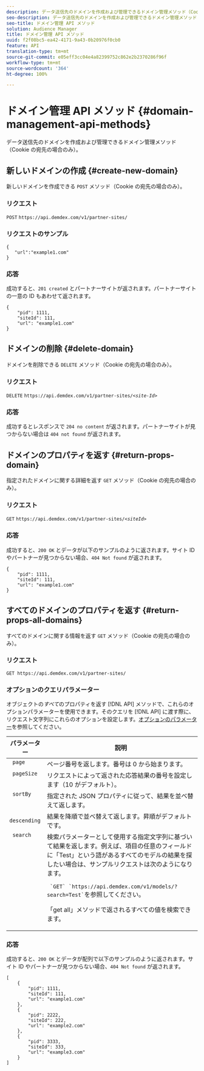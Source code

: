 ```yaml
---
description: データ送信先のドメインを作成および管理できるドメイン管理メソッド（Cookie の宛先の場合のみ）。
seo-description: データ送信先のドメインを作成および管理できるドメイン管理メソッド（Cookie の宛先の場合のみ）。
seo-title: ドメイン管理 API メソッド
solution: Audience Manager
title: ドメイン管理 API メソッド
uuid: f2f08bc5-ea42-4171-9a43-0b20976f0cb0
feature: API
translation-type: tm+mt
source-git-commit: e05eff3cc04e4a82399752c862e2b2370286f96f
workflow-type: tm+mt
source-wordcount: '364'
ht-degree: 100%

---
```



# ドメイン管理 API メソッド {#domain-management-api-methods}

データ送信先のドメインを作成および管理できるドメイン管理メソッド（Cookie の宛先の場合のみ）。

<!-- c_partner_site.xml -->

## 新しいドメインの作成 {#create-new-domain}

新しいドメインを作成できる `POST` メソッド（Cookie の宛先の場合のみ）。

<!-- r_post_new_partner_site.xml -->

### リクエスト

`POST` `https://api.demdex.com/v1/partner-sites/`

### リクエストのサンプル

```
{
   "url":"example1.com"
}
```

### 応答

成功すると、`201 created` とパートナーサイトが返されます。パートナーサイトの一意の ID もあわせて返されます。

```
{
    "pid": 1111,
    "siteId": 111,
    "url": "example1.com"
}
```

## ドメインの削除 {#delete-domain}

ドメインを削除できる `DELETE` メソッド（Cookie の宛先の場合のみ）。

<!-- r_delete_partner_site.xml -->

### リクエスト

`DELETE` `https://api.demdex.com/v1/partner-sites/`*`<site-Id>`*

### 応答

成功するとレスポンスで `204 no content` が返されます。パートナーサイトが見つからない場合は `404 not found` が返されます。

## ドメインのプロパティを返す {#return-props-domain}

指定されたドメインに関する詳細を返す `GET` メソッド（Cookie の宛先の場合のみ）。

<!-- r_get_partner_site.xml -->

### リクエスト

`GET` `https://api.demdex.com/v1/partner-sites/`*`<siteId>`*

### 応答

成功すると、`200 OK` とデータが以下のサンプルのように返されます。サイト ID やパートナーが見つからない場合、`404 Not found` が返されます。

```
{
    "pid": 1111,
    "siteId": 111,
    "url": "example1.com"
}
```

## すべてのドメインのプロパティを返す {#return-props-all-domains}

すべてのドメインに関する情報を返す `GET` メソッド（Cookie の宛先の場合のみ）。

<!-- r_get_partner_sites.xml -->

### リクエスト

`GET https://api.demdex.com/v1/partner-sites/`

### オプションのクエリパラメーター

オブジェクトの&#x200B;*すべて*&#x200B;のプロパティを返す [!DNL API] メソッドで、これらのオプションパラメーターを使用できます。そのクエリを [!DNL API] に渡す際に、リクエスト文字列にこれらのオプションを設定します。[オプションのパラメーター](../../api/rest-api-main/aam-api-getting-started.md#optional-api-query-parameters)を参照してください。

<table id="table_B05A8EE22C9A4C72B84A8479E1AB7D0A"> 
 <thead> 
  <tr> 
   <th colname="col1" class="entry"> パラメーター </th> 
   <th colname="col2" class="entry"> 説明 </th> 
  </tr>
 </thead>
 <tbody> 
  <tr valign="top"> 
   <td colname="col1"><code> page</code> </td> 
   <td colname="col2"> ページ番号を返します。番号は 0 から始まります。 </td> 
  </tr> 
  <tr valign="top"> 
   <td colname="col1"><code> pageSize</code> </td> 
   <td colname="col2"> リクエストによって返された応答結果の番号を設定します（10 がデフォルト）。 </td>
  </tr>
  <tr valign="top"> 
   <td colname="col1"><code> sortBy</code> </td> 
   <td colname="col2"> 指定された JSON プロパティに従って、結果を並べ替えて返します。 </td>
  </tr>
  <tr valign="top"> 
   <td colname="col1"><code> descending</code> </td>
   <td colname="col2"> 結果を降順で並べ替えて返します。昇順がデフォルトです。 </td>
  </tr>
  <tr valign="top">
   <td colname="col1"><code> search</code> </td>
   <td colname="col2">検索パラメーターとして使用する指定文字列に基づいて結果を返します。例えば、項目の任意のフィールドに「Test」という語があるすべてのモデルの結果を探したい場合は、サンプルリクエストは次のようになります。    <p><code> `GET` `https://api.demdex.com/v1/models/?search=Test`</code>を参照してください。 </p> <p>「get all」メソッドで返されるすべての値を検索できます。 </p> </td>
  </tr> 
 </tbody> 
</table>

### 応答

成功すると、`200 OK` とデータが配列で以下のサンプルのように返されます。サイト ID やパートナーが見つからない場合、`404 Not found` が返されます。

```
[
    {
        "pid": 1111,
        "siteId": 111,
        "url": "example1.com"
    },
    {
        "pid": 2222,
        "siteId": 222,
        "url": "example2.com"
    },
    {
        "pid": 3333,
        "siteId": 333,
        "url": "example3.com"
    }
]
```
